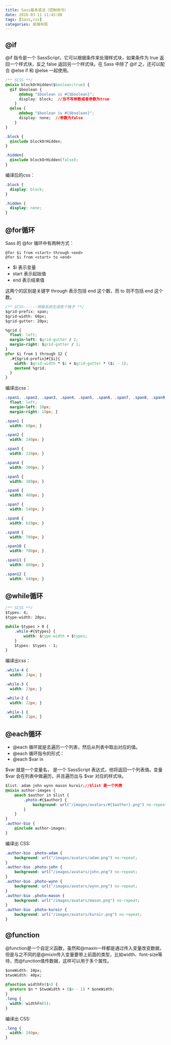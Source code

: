 ```yaml
---
title: Sass基本语法（控制命令）
date: 2016-03-11 11:43:08
tags: [Sass,css]
categories: 前端布局
---
```

## @if ##

@if 指令是一个 SassScript，它可以根据条件来处理样式块，如果条件为 true 返回一个样式块，反之 false 返回另一个样式块。在 Sass 中除了 @if 之，还可以配合 @else if 和 @else 一起使用。
<!-- more -->
```css		
/** SCSS **/
@mixin blockOrHidden($boolean:true) {
  @if $boolean {
      @debug "$boolean is #{$boolean}";
      display: block;  //当不写参数或者参数为true
    }
  @else {
      @debug "$boolean is #{$boolean}";
      display: none;  //参数为false
    }
}

.block {
  @include blockOrHidden;
}

.hidden{
  @include blockOrHidden(false);
}
```
<!--more-->

编译后的css：

```css
.block {
  display: block; 
}

.hidden {
  display: none; 
}
```

## @for循环 ##

Sass 的 @for 循环中有两种方式：

	@for $i from <start> through <end>
	@for $i from <start> to <end>

* $i 表示变量
* start 表示起始值
* end 表示结束值

这两个的区别是关键字 through 表示包括 end 这个数，而 to 则不包括 end 这个数。

```css
/** SCSS------网格系统生成各个格子 **/
$grid-prefix: span;
$grid-width: 60px;
$grid-gutter: 20px;

%grid {
  float: left;
  margin-left: $grid-gutter / 2;
  margin-right: $grid-gutter / 2;
}
@for $i from 1 through 12 {
  .#{$grid-prefix}#{$i}{
    width: $grid-width * $i + $grid-gutter * ($i - 1);
    @extend %grid;
  } 
}
```

编译出css：

```css
.span1, .span2, .span3, .span4, .span5, .span6, .span7, .span8, .span9, .span10, .span11, .span12 {
  float: left;
  margin-left: 10px;
  margin-right: 10px; }

.span1 {
  width: 60px; }

.span2 {
  width: 140px; }

.span3 {
  width: 220px; }

.span4 {
  width: 300px; }

.span5 {
  width: 380px; }

.span6 {
  width: 460px; }

.span7 {
  width: 540px; }

.span8 {
  width: 620px; }

.span9 {
  width: 700px; }

.span10 {
  width: 780px; }

.span11 {
  width: 860px; }

.span12 {
  width: 940px; }
```

## @while循环 ##

```css
/** SCSS **/
$types: 4;
$type-width: 20px;

@while $types > 0 {
    .while-#{$types} {
        width: $type-width + $types;
    }
    $types: $types - 1;
}
```

编译出css：

```css
.while-4 {
  width: 24px; }

.while-3 {
  width: 23px; }

.while-2 {
  width: 22px; }

.while-1 {
  width: 21px; }
```

## @each循环 ##

* @each 循环就是去遍历一个列表，然后从列表中取出对应的值。
* @each 循环指令的形式：
* @each $var in <list>

$var 就是一个变量名，<list> 是一个 SassScript 表达式，他将返回一个列表值。变量 $var 会在列表中做遍历，并且遍历出与 $var 对应的样式块。

```css
$list: adam john wynn mason kuroir;//$list 是一个列表
@mixin author-images {
    @each $author in $list {
        .photo-#{$author} {
            background: url("/images/avatars/#{$author}.png") no-repeat;
        }
    }
}
.author-bio {
    @include author-images;
}
```
编译出 CSS:

```css
.author-bio .photo-adam {
	background: url("/images/avatars/adam.png") no-repeat;
}
.author-bio .photo-john {
	background: url("/images/avatars/john.png") no-repeat;
}
.author-bio .photo-wynn {
	background: url("/images/avatars/wynn.png") no-repeat;
}
.author-bio .photo-mason {
	background: url("/images/avatars/mason.png") no-repeat;
}
.author-bio .photo-kuroir {
	background: url("/images/avatars/kuroir.png") no-repeat;
}
```

## @function ##
	
@function是一个自定义函数，虽然和@maxin一样都是通过传入变量改变数据，但是与之不同的是@mixin传入变量要带上前面的类型，比如width、font-size等待，而@function值传数据，这样可以用于多个属性。

```css
$oneWidth: 10px;  
$twoWidth: 40px;  
  
@function widthFn($n) {  
  @return $n * $twoWidth + ($n - 1) * $oneWidth;  
}    
.leng {   
  width: widthFn(5);  
}
```

编译出 CSS:

```css
.leng {  
  width: 240px;  
} 
```
